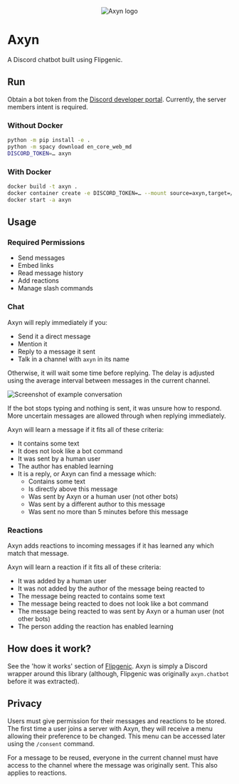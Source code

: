 <p align="center">
  <img
    src="images/axyn.png"
    alt="Axyn logo"
  />
</p>

# Axyn

A Discord chatbot built using Flipgenic.

## Run

Obtain a bot token from the
[Discord developer portal](https://discord.com/developers/applications).
Currently, the server members intent is required.

### Without Docker

```sh
python -m pip install -e .
python -m spacy download en_core_web_md
DISCORD_TOKEN=… axyn
```

### With Docker

```sh
docker build -t axyn .
docker container create -e DISCORD_TOKEN=… --mount source=axyn,target=/axyn --name axyn axyn
docker start -a axyn
```

## Usage

### Required Permissions

- Send messages
- Embed links
- Read message history
- Add reactions
- Manage slash commands

### Chat

Axyn will reply immediately if you:

- Send it a direct message
- Mention it
- Reply to a message it sent
- Talk in a channel with `axyn` in its name

Otherwise, it will wait some time before replying. The delay is adjusted using
the average interval between messages in the current channel.

![Screenshot of example conversation](images/Screenshot_20200426_124703.png)

If the bot stops typing and nothing is sent, it was unsure how to respond.
More uncertain messages are allowed through when replying immediately.

Axyn will learn a message if it fits all of these criteria:

- It contains some text
- It does not look like a bot command
- It was sent by a human user
- The author has enabled learning
- It is a reply, or Axyn can find a message which:
  - Contains some text
  - Is directly above this message
  - Was sent by Axyn or a human user (not other bots)
  - Was sent by a different author to this message
  - Was sent no more than 5 minutes before this message

### Reactions

Axyn adds reactions to incoming messages if it has learned any which match that
message.

Axyn will learn a reaction if it fits all of these criteria:

- It was added by a human user
- It was not added by the author of the message being reacted to
- The message being reacted to contains some text
- The message being reacted to does not look like a bot command
- The message being reacted to was sent by Axyn or a human user (not other bots)
- The person adding the reaction has enabled learning

## How does it work?

See the 'how it works' section of [Flipgenic](https://github.com/danth/flipgenic/blob/master/README.md#how-does-it-work).
Axyn is simply a Discord wrapper around this library (although, Flipgenic was
originally `axyn.chatbot` before it was extracted).

## Privacy

Users must give permission for their messages and reactions to be stored. The
first time a user joins a server with Axyn, they will receive a menu allowing
their preference to be changed. This menu can be accessed later using the
`/consent` command.

For a message to be reused, everyone in the current channel must have access to
the channel where the message was originally sent. This also applies to
reactions.
